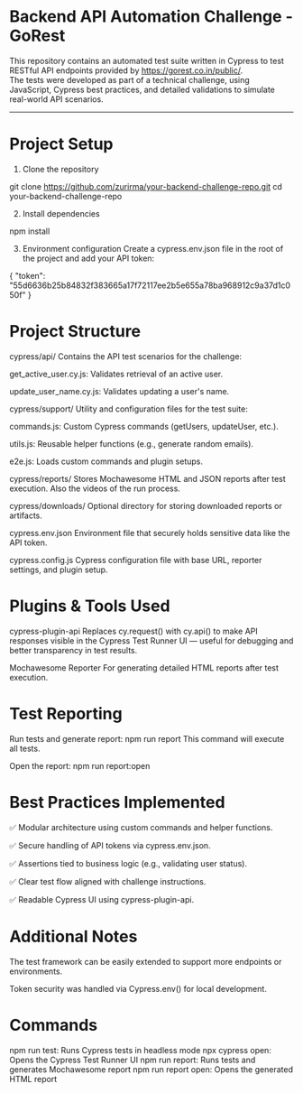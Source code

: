 # Backend API Automation Challenge - GoRest

This repository contains an automated test suite written in Cypress to test RESTful API endpoints provided by https://gorest.co.in/public/.  
The tests were developed as part of a technical challenge, using JavaScript, Cypress best practices, and detailed validations to simulate real-world API scenarios.

---

# Project Setup

 1. Clone the repository

git clone https://github.com/zurirma/your-backend-challenge-repo.git
cd your-backend-challenge-repo

2. Install dependencies

npm install

3. Environment configuration
Create a cypress.env.json file in the root of the project and add your API token:

{
  "token": "55d6636b25b84832f383665a17f72117ee2b5e655a78ba968912c9a37d1c050f"
}

# Project Structure

cypress/api/
Contains the API test scenarios for the challenge:

get_active_user.cy.js: Validates retrieval of an active user.

update_user_name.cy.js: Validates updating a user's name.

cypress/support/
Utility and configuration files for the test suite:

commands.js: Custom Cypress commands (getUsers, updateUser, etc.).

utils.js: Reusable helper functions (e.g., generate random emails).

e2e.js: Loads custom commands and plugin setups.

cypress/reports/
Stores Mochawesome HTML and JSON reports after test execution.  Also the videos of the run process.

cypress/downloads/
Optional directory for storing downloaded reports or artifacts.

cypress.env.json
Environment file that securely holds sensitive data like the API token.

cypress.config.js
Cypress configuration file with base URL, reporter settings, and plugin setup.

# Plugins & Tools Used

cypress-plugin-api
Replaces cy.request() with cy.api() to make API responses visible in the Cypress Test Runner UI — useful for debugging and better transparency in test results.

Mochawesome Reporter
For generating detailed HTML reports after test execution.

# Test Reporting
Run tests and generate report:
npm run report
This command will execute all tests.


Open the report:
npm run report:open


# Best Practices Implemented
✅ Modular architecture using custom commands and helper functions.

✅ Secure handling of API tokens via cypress.env.json.

✅ Assertions tied to business logic (e.g., validating user status).

✅ Clear test flow aligned with challenge instructions.

✅ Readable Cypress UI using cypress-plugin-api.

# Additional Notes
The test framework can be easily extended to support more endpoints or environments.

Token security was handled via Cypress.env() for local development.

# Commands	
npm run test:	Runs Cypress tests in headless mode
npx cypress open:	Opens the Cypress Test Runner UI
npm run report:	 Runs tests and generates Mochawesome report
npm run report open:	Opens the generated HTML report

